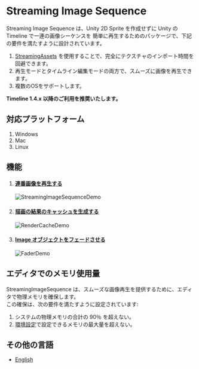 # Streaming Image Sequence

Streaming Image Sequence は、Unity 2D Sprite を作成せずに Unity の Timeline で一連の画像シーケンスを
簡単に再生するためのパッケージで、下記の要件を満たすように設計されています。

1. [StreamingAssets](https://docs.unity3d.com/ja/current/Manual/StreamingAssets.html) 
   を使用することで、完全にテクスチャのインポート時間を回避できます。
1. 再生モードとタイムライン編集モードの両方で、スムーズに画像を再生できます。   
1. 複数のOSをサポートします。

**Timeline 1.4.x 以降のご利用を推奨いたします。**

## 対応プラットフォーム

1. Windows
2. Mac
3. Linux


## 機能

1. #### [連番画像を再生する](FeaturePlayingSequentialImages.md)

   ![StreamingImageSequenceDemo](../images/StreamingImageSequenceDemo.gif)

2. #### [描画の結果のキャッシュを生成する](FeatureCachingRenderResults.md)

   ![RenderCacheDemo](../images/RenderCacheDemo.gif)

3. #### [Image オブジェクトをフェードさせる](FeatureFadingImages.md)

   ![FaderDemo](../images/FaderDemo.gif)

## エディタでのメモリ使用量

StreamingImageSequence は、スムーズな画像再生を提供するために、エディタで物理メモリを確保します。  
この確保は、次の要件を満たすように設定されています:
1. システムの物理メモリの合計の 90％ を超えない。
1. [環境設定](Preferences.md)で設定できるメモリの最大量を超えない。


## その他の言語
- [English](../index.md)





